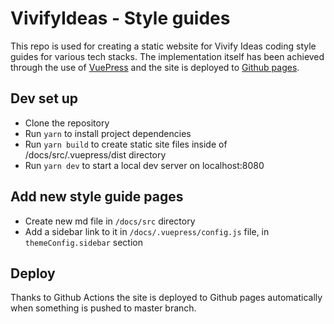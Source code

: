 # VivifyIdeas - Style guides

This repo is used for creating a static website for Vivify Ideas coding style guides for various tech stacks.
The implementation itself has been achieved through the use of [VuePress](https://vuepress.vuejs.org/) and
the site is deployed to [Github pages](https://pages.github.com/).


## Dev set up

- Clone the repository
- Run `yarn` to install project dependencies
- Run `yarn build` to create static site files inside of /docs/src/.vuepress/dist directory
- Run `yarn dev` to start a local dev server on localhost:8080

## Add new style guide pages

- Create new md file in `/docs/src` directory
- Add a sidebar link to it in `/docs/.vuepress/config.js` file, in `themeConfig.sidebar` section

## Deploy

Thanks to Github Actions the site is deployed to Github pages automatically when something is pushed to master branch.

